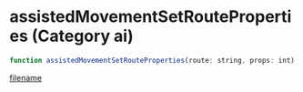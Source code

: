 # assistedMovementSetRouteProperties (Category ai)

```js
function assistedMovementSetRouteProperties(route: string, props: int): void
```

[filename](assistedMovementSetRouteProperties_m.md ':include')